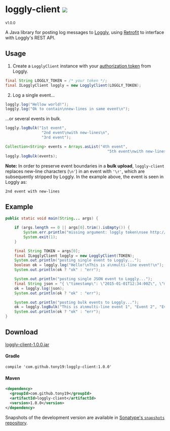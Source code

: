 <h1>loggly-client <a href='https://tony19.ci.cloudbees.com/job/loggly-client/'><a href='https://tony19.ci.cloudbees.com/job/loggly-client/job/loggly-client-SNAPSHOT/'><img src='https://tony19.ci.cloudbees.com/buildStatus/icon?job=loggly-client/loggly-client-SNAPSHOT'></a></a></h1>
<sup>v1.0.0</sup>

A Java library for posting log messages to [Loggly][1], using [Retrofit][2] to interface with Loggly's REST API.

Usage
-----
1. Create a `LogglyClient` instance with your [authorization token][4] from Loggly.
 ```java
final String LOGGLY_TOKEN = /* your token */;
final ILogglyClient loggly = new LogglyClient(LOGGLY_TOKEN);
```

2. Log a single event...
 ```java
 loggly.log("Hellow world!");
 loggly.log("Ok to contain\nnew-lines in same event\n");
 ```

 ...or several events in bulk.
 ```java
 loggly.logBulk("1st event",
                 "2nd event\nwith new-lines\n",
                 "3rd event");

Collection<String> events = Arrays.asList("4th event",
                                              "5th event\nwith new-lines\n");
loggly.logBulk(events);

 ```

 **Note:** In order to preserve event boundaries in a **bulk upload**, `loggly-client` replaces new-line characters (`\n'`) in an event with `'\r'`, which are subsequently stripped by Loggly. In the example above, the event is seen in Loggly as:
 ```
 2nd event with new-lines
 ```

Example
-------
```java
public static void main(String... args) {

    if (args.length == 0 || args[0].trim().isEmpty()) {
        System.err.println("missing argument: loggly token\nsee http://loggly.com/docs/customer-token-authentication-token/");
        System.exit(1);
    }

    final String TOKEN = args[0];
    final ILogglyClient loggly = new LogglyClient(TOKEN);
    System.out.println("posting single event to Loggly...");
    boolean ok = loggly.log("Hello!\nThis is a\nmulti-line event!\n");
    System.out.println(ok ? "ok" : "err");

    System.out.println("posting single JSON event to Loggly...");
    final String json = "{ \"timestamp\": \"2015-01-01T12:34:00Z\", \"message\": \"Event 100\", \"count\": 100 }";
    ok = loggly.log(json);
    System.out.println(ok ? "ok" : "err");

    System.out.println("posting bulk events to Loggly...");
    ok = loggly.logBulk("This is a\nmulti-line event 1", "Event 2", "Event 3");
    System.out.println(ok ? "ok" : "err");
}
```

Download
--------

[loggly-client-1.0.0.jar][5]

#### Gradle

```
compile 'com.github.tony19:loggly-client:1.0.0'
```

#### Maven

```xml
<dependency>
  <groupId>com.github.tony19</groupId>
  <artifactId>loggly-client</artifactId>
  <version>1.0.0</version>
</dependency>
```

Snapshots of the development version are available in [Sonatype's `snapshots` repository][3].


[1]: http://loggly.com
[2]: http://square.github.io/retrofit/
[3]: https://oss.sonatype.org/content/repositories/snapshots/com/github/tony19/loggly-client/
[4]: https://www.loggly.com/docs/customer-token-authentication-token/
[5]: http://goo.gl/msBGX9
